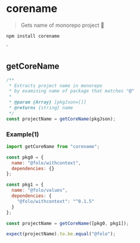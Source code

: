 # corename

> Gets name of monorepo project :information_desk_person:

```bash
npm install corename
```

`

## getCoreName

```js
/**
 * Extracts project name in monorepo
 * by examining name of package that matches "@"
 *
 * @param {Array} [pkgJson=[]]
 * @returns {string} name
 */
const projectName = getCoreName(pkgJson);
```

### Example(1)

```js
import getCoreName from "corename";

const pkg0 = {
  name: "@folo/withcontext",
  dependencies: {}
};

const pkg1 = {
  name: "@folo/values",
  dependencies: {
    "@folo/withcontext": "^0.1.5"
  }
};

const projectName = getCoreName([pkg0, pkg1]);

expect(projectName).to.be.equal("@folo");
```
